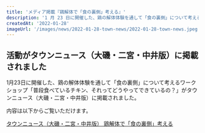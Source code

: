 ```yaml
---
title: 'メディア掲載『鶏解体で「食の裏側」考える』'
description: '1 月 23 日に開催した、鶏の解体体験を通して「食の裏側」について考えるワークショップ「普段食べているチキン、それってどうやってできているの？」がタウンニュース（大磯・二宮・中井版）に掲載されました。'
createdAt: '2022-01-28'
imageUrl: '/images/news/2022-01-28-town-news/2022-01-28-town-news.jpeg'
---
```


## 活動がタウンニュース（大磯・二宮・中井版）に掲載されました

1月23日に開催した、鶏の解体体験を通して「食の裏側」について考えるワークショップ「普段食べているチキン、それってどうやってできているの？」がタウンニュース（大磯・二宮・中井版）に掲載されました。

内容は以下からご覧いただけます。

[タウンニュース（大磯・二宮・中井版） 鶏解体で「食の裏側」考える](https://www.townnews.co.jp/0606/2022/01/28/610604.html)
